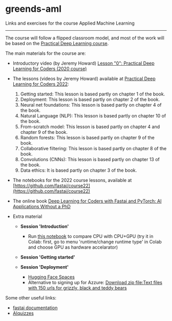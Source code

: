 # greends-aml
Links and exercises for the course Applied Machine Learning

---

The course will follow a flipped classroom model, and most of the work will be based on the [Practical Deep Learning course](https://course.fast.ai/).

The main materials for the course are:

- Introductory video (by Jeremy Howard) [Lesson "0": Practical Deep Learning for Coders (2020 course)](https://www.youtube.com/watch?v=gGxe2mN3kAg)
- The lessons (videos by Jeremy Howard) available at [Practical Deep Learning for Coders 2022](https://course.fast.ai/):
  1. Getting started: This lesson is based partly on chapter 1 of the book.
  2. Deployment: This lesson is based partly on chapter 2 of the book.
  3. Neural net foundations: This lesson is based partly on chapter 4 of the book.
  4. Natural Language (NLP): This lesson is based partly on chapter 10 of the book.
  5. From-scratch model: This lesson is based partly on chapter 4 and chapter 9 of the book.
  6. Random forests: This lesson is based partly on chapter 9 of the book.
  7. Collaborative filtering: This lesson is based partly on chapter 8 of the book.
  8. Convolutions (CNNs): This lesson is based partly on chapter 13 of the book.
  9. Data ethics: It is based partly on chapter 3 of the book.
- The notebooks for the 2022 course lessons, available at [https://github.com/fastai/course22](https://github.com/fastai/course22) 
- The online book [Deep Learning for Coders with Fastai and PyTorch: AI Applications Without a PhD](https://course.fast.ai/Resources/book.html)

- Extra material
  
  - **Session 'Introduction'**
    * Run [this notebook](test_GPU.ipynb) to compare CPU with CPU+GPU (try it in Colab: first, go to menu 'runtime/change runtime type' in Colab and choose GPU as hardware accelarator)
    
  - **Session 'Getting started'**
  
  - **Session 'Deployment'**
    * [Hugging Face Spaces](https://huggingface.co/spaces)
    * Alternative to signing up for Azzure: [Download zip file:Text files with 150 urls for grizzly, black and teddy bears](bears_urls.zip)

Some other useful links:
- [fastai documentation](https://docs.fast.ai/)
- [AIquizzes](https://aiquizzes.com/)
